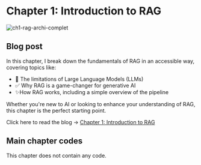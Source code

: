 # Chapter 1: Introduction to RAG

![ch1-rag-archi-complet](https://github.com/user-attachments/assets/fa057b32-44d1-4801-849e-57c63d93af36)


## Blog post
In this chapter, I break down the fundamentals of RAG in an accessible way, covering topics like:

- 📢 The limitations of Large Language Models (LLMs)
- ✅ Why RAG is a game-changer for generative AI
- ✨How RAG works, including a simple overview of the pipeline

Whether you're new to AI or looking to enhance your understanding of RAG, this chapter is the perfect starting point.

Click here to read the blog -> [Chapter 1: Introduction to RAG](https://medium.com/@marcharaoui/chapter-1-introduction-to-rag-404dd76d2e8f)

## Main chapter codes
This chapter does not contain any code.

